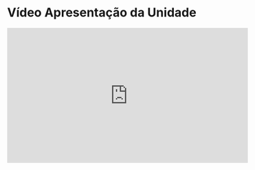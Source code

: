 # Vídeo Apresentação da Unidade 
<iframe width="560" height="315" src="https://www.youtube.com/embed/kRODVihP7_Y?si=LoplytRvAKqNwcHu" title="YouTube video player" frameborder="0" allow="accelerometer; autoplay; clipboard-write; encrypted-media; gyroscope; picture-in-picture; web-share" referrerpolicy="strict-origin-when-cross-origin" allowfullscreen></iframe>